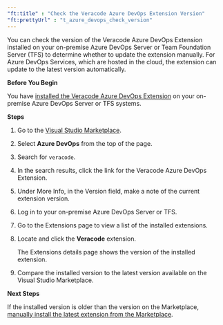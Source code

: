 ```yaml
---
"ft:title" : "Check the Veracode Azure DevOps Extension Version"
"ft:prettyUrl" : "t_azure_devops_check_version"
---
```

You can check the version of the Veracode Azure DevOps Extension installed on your on-premise Azure DevOps Server or Team Foundation Server (TFS) to determine whether to update the extension manually. For Azure DevOps Services, which are hosted in the cloud, the extension can update to the latest version automatically.

<p font-size="13pt"><b>Before You Begin</b></p>

You have [installed the Veracode Azure DevOps Extension](https://docs.veracode.com/r/t_install_azure_devops_extension) on your on-premise Azure DevOps Server or TFS systems.

<p font-size="13pt"><b>Steps</b></p>

1.  Go to the [Visual Studio Marketplace](https://marketplace.visualstudio.com).

2.  Select **Azure DevOps** from the top of the page.

3.  Search for `veracode`.

4.  In the search results, click the link for the Veracode Azure DevOps Extension.

5.  Under More Info, in the Version field, make a note of the current extension version.

6.  Log in to your on-premise Azure DevOps Server or TFS.

7.  Go to the Extensions page to view a list of the installed extensions.

8.  Locate and click the **Veracode** extension.

    The Extensions details page shows the version of the installed extension.

9.  Compare the installed version to the latest version available on the Visual Studio Marketplace.

<p font-size="13pt"><b>Next Steps</b></p>

If the installed version is older than the version on the Marketplace, [manually install the latest extension from the Marketplace](https://docs.veracode.com/r/t_install_azure_devops_extension).